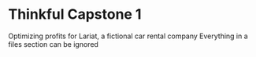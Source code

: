 # Thinkful Capstone 1
 Optimizing profits for Lariat, a fictional car rental company
Everything in a files section can be ignored
